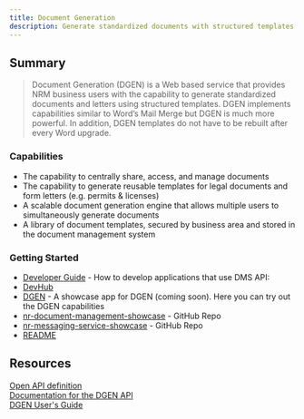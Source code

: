 ```yaml
---
title: Document Generation
description: Generate standardized documents with structured templates.
---
```


## Summary

> Document Generation (DGEN) is a Web based service that provides NRM business users with the capability to generate standardized documents and letters using structured templates. DGEN implements capabilities similar to Word’s Mail Merge but DGEN is much more powerful. In addition, DGEN templates do not have to be rebuilt after every Word upgrade.   

### Capabilities  

- The capability to centrally share, access, and manage documents
- The capability to generate reusable templates for legal documents and form letters (e.g. permits & licenses)  
- A scalable document generation engine that allows multiple users to simultaneously generate documents  
- A library of document templates, secured by business area and stored in the document management system

### Getting Started

- [Developer Guide](./developer-guide.md) - How to develop applications that use DMS API:    
- [DevHub](https://developer.gov.bc.ca)  
- [DGEN](https://dgen.pathfinder.gov.bc.ca) - A showcase app for DGEN (coming soon). Here you can try out the DGEN capabilities   
- [nr-document-management-showcase](https://bcgov.github.io/nr-document-management-showcase) - GitHub Repo  
- [nr-messaging-service-showcase](https://bcgov.github.io/nr-messaging-service-showcase) - GitHub Repo  
- [README](../readme.md)

## Resources

[Open API definition](https://apistore.nrs.gov.bc.ca/store/apis/info?provider=admin&version=v1&name=dgen-api)  
[Documentation for the DGEN API](https://apps.nrs.gov.bc.ca/int/confluence/display/DO/dgen-api)  
[DGEN User's Guide](https://apps.nrs.gov.bc.ca/int/confluence/pages/viewpage.action?pageId=27066822)  
